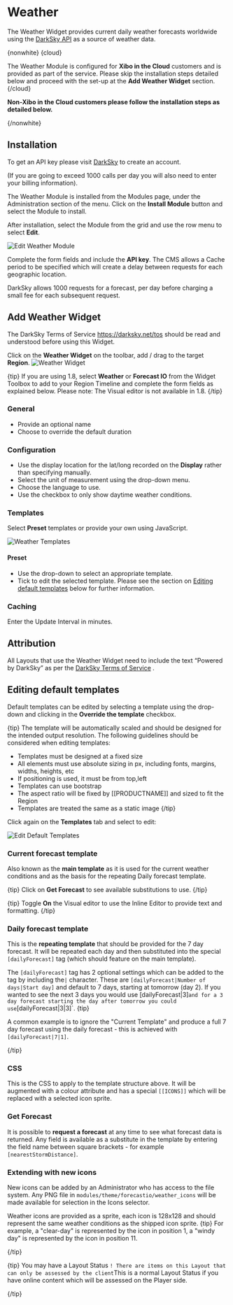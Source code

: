 <!--toc=widgets-->

# Weather

The Weather Widget provides current daily weather forecasts worldwide using the [DarkSky API](https://darksky.net/) as a source of weather data.

{nonwhite}
{cloud}

The Weather Module is configured for **Xibo in the Cloud** customers and is provided as part of the service. Please skip the installation steps detailed below and proceed with the set-up at the **Add Weather Widget** section.
{/cloud}

**Non-Xibo in the Cloud customers please follow the installation steps as detailed below.**

{/nonwhite}

## Installation

To get an API key please visit [DarkSky](https://darksky.net) to create an account.

(If you are going to exceed 1000 calls per day you will also need to enter your billing information).

The Weather Module is installed from the Modules page, under the Administration section of the menu. Click on the **Install Module** button and select the Module to install.

After installation,  select the Module from the grid and use the row menu to select **Edit**.

![Edit Weather Module](img/media_weather_module_edit.png)

Complete the form fields and include the **API key**. The CMS allows a Cache period to be specified which will create a delay between requests for each geographic location.

DarkSky allows 1000 requests for a forecast, per day before charging a small fee for each subsequent request.

## Add Weather Widget

The DarkSky Terms of Service <https://darksky.net/tos> should be read and understood before using this Widget. 

Click on the **Weather Widget** on the  toolbar, add / drag to the target **Region**. ![Weather Widget](img/v2_media_weather_widget.png)



{tip}
If you are using 1.8, select **Weather** or **Forecast IO** from the Widget Toolbox to add to your Region Timeline and complete the form fields as explained below. Please note: The Visual editor is not available in 1.8.
{/tip}

### General

- Provide an optional name
- Choose to override the default duration

### Configuration

- Use the display location for the lat/long recorded on the **Display** rather than specifying manually.
- Select the unit of measurement using the drop-down menu.
- Choose the language to use.
- Use the checkbox to only show daytime weather conditions.

### Templates

Select **Preset** templates or provide your own using JavaScript.

![Weather Templates](img\v2_media_weather_templates.png)

#### Preset

- Use the drop-down to select an appropriate template.
- Tick to edit the selected template. Please see the section on [Editing default templates](media_module_weather.html#editing_default_templates) below for further information.

### Caching

Enter the Update Interval in minutes.



## Attribution

All Layouts that use the Weather Widget need to include the text “Powered by DarkSky” as per the [DarkSky Terms of Service](<https://darksky.net/tos>) . 



## Editing default templates

Default templates can be edited by selecting a template using the drop-down and clicking in the **Override the template** checkbox. 

{tip}
The template will be automatically scaled and should be designed for the intended output resolution. The following guidelines should be considered when editing templates:

- Templates must be designed at a fixed size
- All elements must use absolute sizing in px, including fonts, margins, widths, heights, etc
- If positioning is used, it must be from top,left
- Templates can use bootstrap
- The aspect ratio will be fixed by [[PRODUCTNAME]] and sized to fit the Region
- Templates are treated the same as a static image
  {/tip}

Click again on the **Templates** tab and select to edit:

![Edit Default Templates](img/v2_media_weather_edit_default.png)

### Current forecast template

Also known as the **main template** as it is used for the current weather conditions and as the basis for the repeating Daily forecast template.

{tip}
Click on **Get Forecast** to see available substitutions to use.
{/tip}

{tip}
Toggle **On** the Visual editor to use the Inline Editor to provide text and formatting.
{/tip}

### Daily forecast template

This is the **repeating template** that should be provided for the 7 day forecast. It will be repeated each day and then substituted into the special `[dailyForecast]` tag (which should feature on the main template). 

The `[dailyForecast]` tag has 2 optional settings which can be added to the tag by including the`|` character. These are `[dailyForecast|Number of days|Start day]` and default to 7 days, starting at tomorrow (day 2). If you wanted to see the next 3 days you would use [dailyForecast|3]` and for a 3 day forecast starting the day after tomorrow you could use `[dailyForecast|3|3]`.
{tip}  

 A common example is to ignore the "Current Template" and produce a full 7 day forecast using the daily forecast - this is achieved with `[dailyForecast|7|1]`.

{/tip}

### CSS

This is the CSS to apply to the template structure above. It will be augmented with a colour 
attribute and has a special `[[ICONS]]` which will be replaced with a selected icon sprite. 

### Get Forecast

It is possible to **request a forecast** at any time to see what forecast data is returned. Any field is available as a substitute in the template by entering the field name between square 
brackets - for example `[nearestStormDistance]`.

### Extending with new icons

New icons can be added by an Administrator who has access to the file system. Any PNG file in `modules/theme/forecastio/weather_icons` will be made available for selection in the Icons selector.

Weather icons are provided as a sprite, each icon is 128x128 and should represent the same weather conditions as the shipped icon sprite.
{tip}
For example, a "clear-day" is represented by the icon in position 1, a "windy day" is represented by the icon in position 11.

{/tip}

{tip}
You may have a Layout Status `! There are items on this Layout that can only be assessed by the client`This is a normal Layout Status if you have online content which will be assessed on the Player side. 

{/tip}